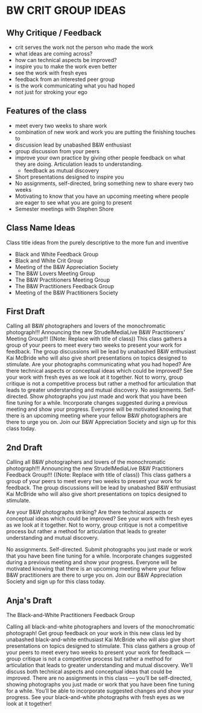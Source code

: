# BW CRIT GROUP IDEAS


## Why Critique / Feedback

- crit serves the work not the person who made the work
- what ideas are coming across?
- how can technical aspects be improved?
- inspire you to make the work even better
- see the work with fresh eyes
- feedback from an interested peer group
- is the work communicating what you had hoped
- not just for stroking your ego

## Features of the class

- meet every two weeks to share work
- combination of new work and work you are putting the finishing touches to
- discussion lead by unabashed B&W enthusiast
- group discussion from your peers
- improve your own practice by giving other people feedback on what they are doing. Articulation leads to understanding.
    - feedback as mutual discovery
- Short presentations designed to inspire you
- No assignments, self-directed, bring something new to share every two weeks
- Motivating to know that you have an upcoming meeting where people are eager to see what you are going to present
- Semester meetings with Stephen Shore

## Class Name Ideas

Class title ideas from the purely descriptive to the more fun and inventive

- Black and White Feedback Group
- Black and White Crit Group
- Meeting of the B&W Appreciation Society
- The B&W Lovers Meeting Group
- The B&W Practitioners Meeting Group
- The B&W Practitioners Feedback Group
- Meeting of the B&W Practitioners Society


## First Draft

Calling all B&W photographers and lovers of the monochromatic photograph!!! Announcing the new StrudelMediaLive B&W Practitioners' Meeting Group!!!
((Note: Replace with title of class)) This class gathers a group of your peers to meet every two weeks to present your work for feedback.
The group discussions will be lead by unabashed B&W enthusiast Kai McBride who will also give short presentations on topics designed to stimulate.
Are your photographs communicating what you had hoped? Are there technical aspects or conceptual ideas which could be improved? See your work
with fresh eyes as we look at it together. Not to worry, group critique is not a competitive process but rather a method for articulation that leads to 
greater understanding and mutual discovery. No assignments. Self-directed. Show photographs you just made and work that you have been fine tuning
for a while. Incorporate changes suggested during a previous meeting and show your progress. Everyone will be motivated knowing that there is an 
upcoming meeting where your fellow B&W photographers are there to urge you on. Join our B&W Appreciation Society and sign up for this class today.

## 2nd Draft
Calling all B&W photographers and lovers of the monochromatic photograph!!! Announcing the new StrudelMediaLive B&W Practitioners Feedback Group!!! ((Note: Replace with title of class)) This class gathers a group of your peers to meet every two weeks to present your work for feedback. The group discussions will be lead by unabashed B&W enthusiast Kai McBride who will also give short presentations on topics designed to stimulate.

Are your B&W photographs striking? Are there technical aspects or conceptual ideas which could be improved? See your work with fresh eyes as we look at it together. Not to worry, group critique is not a competitive process but rather a method for articulation that leads to greater understanding and mutual discovery. 

No assignments. Self-directed. Submit photographs you just made or work that you have been fine tuning
for a while. Incorporate changes suggested during a previous meeting and show your progress. Everyone will be motivated knowing that there is an upcoming meeting where your fellow B&W practitioners are there to urge you on. Join our B&W Appreciation Society and sign up for this class today.


## Anja's Draft

The Black-and-White Practitioners Feedback Group

Calling all black-and-white photographers and lovers of the monochromatic photograph! 
Get group feedback on your work in this new class led by unabashed black-and-white enthusiast 
Kai McBride who will also give short presentations on topics designed to stimulate. 
This class gathers a group of your peers to meet every two weeks to present your work for 
feedback — group critique is not a competitive process but rather a method for articulation that 
leads to greater understanding and mutual discovery. We’ll discuss both technical aspects and 
conceptual ideas that could be improved. There are no assignments in this 
class — you’ll be self-directed, showing photographs you just made or work that you have been 
fine tuning for a while. You’ll be able to incorporate suggested changes and show your progress. 
See your black-and-white photographs with fresh eyes as we look at it together!
